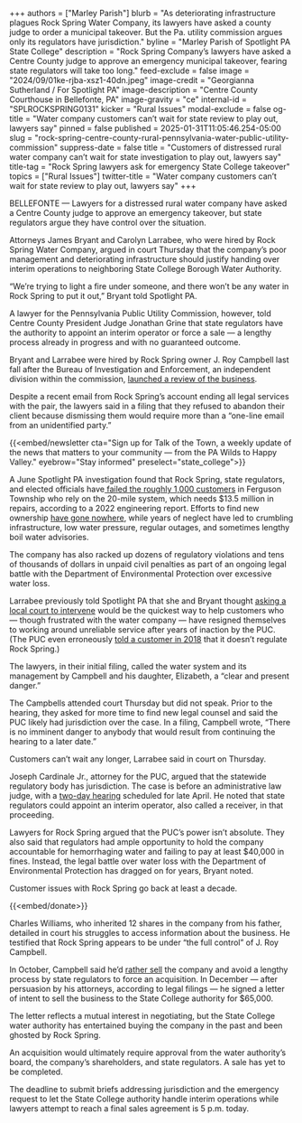 +++
authors = ["Marley Parish"]
blurb = "As deteriorating infrastructure plagues Rock Spring Water Company, its lawyers have asked a county judge to order a municipal takeover. But the Pa. utility commission argues only its regulators have jurisdiction."
byline = "Marley Parish of Spotlight PA State College"
description = "Rock Spring Company’s lawyers have asked a Centre County judge to approve an emergency municipal takeover, fearing state regulators will take too long."
feed-exclude = false
image = "2024/09/01ke-rjba-xsz1-40dn.jpeg"
image-credit = "Georgianna Sutherland / For Spotlight PA"
image-description = "Centre County Courthouse in Bellefonte, PA"
image-gravity = "ce"
internal-id = "SPLROCKSPRING0131"
kicker = "Rural Issues"
modal-exclude = false
og-title = "Water company customers can’t wait for state review to play out, lawyers say"
pinned = false
published = 2025-01-31T11:05:46.254-05:00
slug = "rock-spring-centre-county-rural-pennsylvania-water-public-utility-commission"
suppress-date = false
title = "Customers of distressed rural water company can’t wait for state investigation to play out, lawyers say"
title-tag = "Rock Spring lawyers ask for emergency State College takeover"
topics = ["Rural Issues"]
twitter-title = "Water company customers can’t wait for state review to play out, lawyers say"
+++

BELLEFONTE — Lawyers for a distressed rural water company have asked a Centre County judge to approve an emergency takeover, but state regulators argue they have control over the situation.

Attorneys James Bryant and Carolyn Larrabee, who were hired by Rock Spring Water Company, argued in court Thursday that the company’s poor management and deteriorating infrastructure should justify handing over interim operations to neighboring State College Borough Water Authority.

“We’re trying to light a fire under someone, and there won’t be any water in Rock Spring to put it out,” Bryant told Spotlight PA.

A lawyer for the Pennsylvania Public Utility Commission, however, told Centre County President Judge Jonathan Grine that state regulators have the authority to appoint an interim operator or force a sale — a lengthy process already in progress and with no guaranteed outcome.

Bryant and Larrabee were hired by Rock Spring owner J. Roy Campbell last fall after the Bureau of Investigation and Enforcement, an independent division within the commission, <a href="https://www.spotlightpa.org/statecollege/2024/09/rural-pennsylvania-rock-spring-water-company-centre-county-public-utilities-commission/">launched a review of the business</a>.

Despite a recent email from Rock Spring’s account ending all legal services with the pair, the lawyers said in a filing that they refused to abandon their client because dismissing them would require more than a “one-line email from an unidentified party.”

{{<embed/newsletter cta="Sign up for Talk of the Town, a weekly update of the news that matters to your community — from the PA Wilds to Happy Valley." eyebrow="Stay informed" preselect="state_college">}}

A June Spotlight PA investigation found that Rock Spring, state regulators, and elected officials have<a href="https://www.spotlightpa.org/statecollege/2024/06/pennsylvania-rock-spring-water-company-ferguson-township-environment-utilities/"> failed the roughly 1,000 customers</a> in Ferguson Township who rely on the 20-mile system, which needs $13.5 million in repairs, according to a 2022 engineering report. Efforts to find new ownership <a href="https://www.spotlightpa.org/statecollege/2024/07/rural-pennsylvania-rock-spring-water-company-state-college-centre-county/">have gone nowhere</a>, while years of neglect have led to crumbling infrastructure, low water pressure, regular outages, and sometimes lengthy boil water advisories.

The company has also racked up dozens of regulatory violations and tens of thousands of dollars in unpaid civil penalties as part of an ongoing legal battle with the Department of Environmental Protection over excessive water loss.

Larrabee previously told Spotlight PA that she and Bryant thought <a href="https://www.spotlightpa.org/statecollege/2025/01/rock-spring-water-company-rural-pennsylvania-centre-county-court-public-utilities-commission/">asking a local court to intervene</a> would be the quickest way to help customers who — though frustrated with the water company — have resigned themselves to working around unreliable service after years of inaction by the PUC. (The PUC even erroneously <a href="https://www.spotlightpa.org/statecollege/2024/06/pennsylvania-rock-spring-water-company-ferguson-township-environment-utilities/">told a customer in 2018</a> that it doesn’t regulate Rock Spring.)

The lawyers, in their initial filing, called the water system and its management by Campbell and his daughter, Elizabeth, a “clear and present danger.”

The Campbells attended court Thursday but did not speak. Prior to the hearing, they asked for more time to find new legal counsel and said the PUC likely had jurisdiction over the case. In a filing, Campbell wrote, “There is no imminent danger to anybody that would result from continuing the hearing to a later date.”

Customers can’t wait any longer, Larrabee said in court on Thursday.

Joseph Cardinale Jr., attorney for the PUC, argued that the statewide regulatory body has jurisdiction. The case is before an administrative law judge, with a <a href="https://www.puc.pa.gov/pcdocs/1862388.pdf">two-day hearing</a> scheduled for late April. He noted that state regulators could appoint an interim operator, also called a receiver, in that proceeding.

Lawyers for Rock Spring argued that the PUC’s power isn’t absolute. They also said that regulators had ample opportunity to hold the company accountable for hemorrhaging water and failing to pay at least $40,000 in fines. Instead, the legal battle over water loss with the Department of Environmental Protection has dragged on for years, Bryant noted.

Customer issues with Rock Spring go back at least a decade.

{{<embed/donate>}}

Charles Williams, who inherited 12 shares in the company from his father, detailed in court his struggles to access information about the business. He testified that Rock Spring appears to be under “the full control” of J. Roy Campbell.

In October, Campbell said he’d <a href="https://www.spotlightpa.org/statecollege/2024/11/rural-pennsylvania-rock-spring-water-company-centre-county-public-utilities-commission/">rather sell</a> the company and avoid a lengthy process by state regulators to force an acquisition. In December — after persuasion by his attorneys, according to legal filings — he signed a letter of intent to sell the business to the State College authority for $65,000.

The letter reflects a mutual interest in negotiating, but the State College water authority has entertained buying the company in the past and been ghosted by Rock Spring.

An acquisition would ultimately require approval from the water authority’s board, the company’s shareholders, and state regulators. A sale has yet to be completed.

The deadline to submit briefs addressing jurisdiction and the emergency request to let the State College authority handle interim operations while lawyers attempt to reach a final sales agreement is 5 p.m. today.

